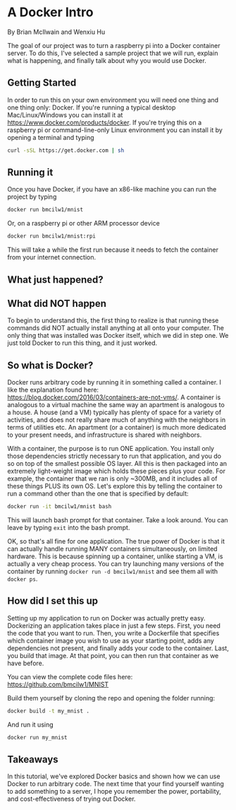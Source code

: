 A Docker Intro
==============

By Brian McIlwain and Wenxiu Hu

The goal of our project was to turn a raspberry pi into a Docker container server. To do this, I've selected a sample project that we will run, explain what is happening, and finally talk about why you would use Docker.

Getting Started
---------------

In order to run this on your own environment you will need one thing and one thing only: Docker. If you're running a typical desktop Mac/Linux/Windows you can install it at https://www.docker.com/products/docker. If you're trying this on a raspberry pi or command-line-only Linux environment you can install it by opening a terminal and typing

```bash
curl -sSL https://get.docker.com | sh
```

Running it
----------

Once you have Docker, if you have an x86-like machine you can run the project by typing

```bash
docker run bmcilw1/mnist
```

Or, on a raspberry pi or other ARM processor device

```bash
docker run bmcilw1/mnist:rpi

```

This will take a while the first run because it needs to fetch the container from your internet connection.

What just happened?
-------------------

What did NOT happen
-------------------

To begin to understand this, the first thing to realize is that running these commands did NOT actually install anything at all onto your computer. The only thing that was installed was Docker itself, which we did in step one. We just told Docker to run this thing, and it just worked.

So what is Docker?
---------------

Docker runs arbitrary code by running it in something called a container. I like the explanation found here: <https://blog.docker.com/2016/03/containers-are-not-vms/>. A container is analogous to a virtual machine the same way an apartment is analogous to a house. A house (and a VM) typically has plenty of space for a variety of activities, and does not really share much of anything with the neighbors in terms of utilities etc. An apartment (or a container) is much more dedicated to your present needs, and infrastructure is shared with neighbors. 

With a container, the purpose is to run ONE application. You install only those dependencies strictly necessary to run that application, and you do so on top of the smallest possible OS layer. All this is then packaged into an extremely light-weight image which holds these pieces plus your code. For example, the container that we ran is only ~300MB, and it includes all of these things PLUS its own OS. Let's explore this by telling the container to run a command other than the one that is specified by default:

```bash
docker run -it bmcilw1/mnist bash
```

This will launch bash prompt for that container. Take a look around. You can leave by typing `exit` into the bash prompt.

OK, so that's all fine for one application. The true power of Docker is that it can actually handle running MANY containers simultaneously, on limited hardware. This is because spinning up a container, unlike starting a VM, is actually a very cheap process. You can try launching many versions of the container by running `docker run -d bmcilw1/mnist` and see them all with `docker ps`.

How did I set this up
---------------------

Setting up my application to run on Docker was actually pretty easy. Dockerizing an application takes place in just a few steps. First, you need the code that you want to run. Then, you write a Dockerfile that specifies which container image you wish to use as your starting point, adds any dependencies not present, and finally adds your code to the container. Last, you build that image. At that point, you can then run that container as we have before.

You can view the complete code files here: https://github.com/bmcilw1/MNIST

Build them yourself by cloning the repo and opening the folder running:

```bash
docker build -t my_mnist .
```

And run it using

```bash
docker run my_mnist
```

Takeaways
---------

In this tutorial, we've explored Docker basics and shown how we can use Docker to run arbitrary code. The next time that your find yourself wanting to add something to a server, I hope you remember the power, portability, and cost-effectiveness of trying out Docker.

